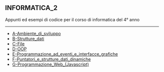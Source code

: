 ## INFORMATICA_2
Appunti ed esempi di codice per il corso di informatica del 4° anno

---
- [A-Ambiente_di_sviluppo](A-Ambiente_di_sviluppo/README.md) 
- [B-Strutture_dati](B-Strutture_dati/README.md) 
- [C-File](C-File/README.md) 
- [D-OOP](D-OOP/README.md) 
- [E-Programmazione_ad_eventi_e_interfacce_grafiche](E-Programmazione_ad_eventi_e_interfacce_grafiche/README.md) 
- [F-Puntatori_e_strutture_dati_dinamiche](F-Puntatori_e_strutture_dati_dinamiche/README.md)  
- [G-Programmazione_Web_(Javascript)](G-Programmazione_Web_(Javascript)/README.md) 

